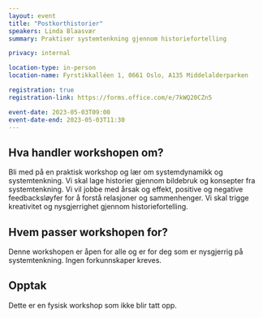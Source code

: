 ```yaml
---
layout: event
title: "Postkorthistorier" 
speakers: Linda Blaasvær
summary: Praktiser systemtenkning gjennom historiefortelling

privacy: internal

location-type: in-person
location-name: Fyrstikkalléen 1, 0661 Oslo, A135 Middelalderparken

registration: true
registration-link: https://forms.office.com/e/7kWQ20CZn5

event-date: 2023-05-03T09:00
event-date-end: 2023-05-03T11:30
---
```

## Hva handler workshopen om?
Bli med på en praktisk workshop og lær om systemdynamikk og systemtenkning.
Vi skal lage historier gjennom bildebruk og konsepter fra systemtenkning. Vi vil jobbe med årsak og effekt, positive og negative feedbacksløyfer for å forstå relasjoner og sammenhenger. Vi skal trigge kreativitet og nysgjerrighet gjennom historiefortelling.

## Hvem passer workshopen for?
Denne workshopen er åpen for alle og er for deg som er nysgjerrig på systemtenkning. Ingen forkunnskaper kreves.

## Opptak
Dette er en fysisk workshop som ikke blir tatt opp.
